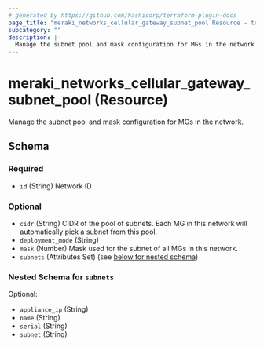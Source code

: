```yaml
---
# generated by https://github.com/hashicorp/terraform-plugin-docs
page_title: "meraki_networks_cellular_gateway_subnet_pool Resource - terraform-provider-meraki"
subcategory: ""
description: |-
  Manage the subnet pool and mask configuration for MGs in the network.
---
```


# meraki_networks_cellular_gateway_subnet_pool (Resource)

Manage the subnet pool and mask configuration for MGs in the network.



<!-- schema generated by tfplugindocs -->
## Schema

### Required

- `id` (String) Network ID

### Optional

- `cidr` (String) CIDR of the pool of subnets. Each MG in this network will automatically pick a subnet from this pool.
- `deployment_mode` (String)
- `mask` (Number) Mask used for the subnet of all MGs in this network.
- `subnets` (Attributes Set) (see [below for nested schema](#nestedatt--subnets))

<a id="nestedatt--subnets"></a>
### Nested Schema for `subnets`

Optional:

- `appliance_ip` (String)
- `name` (String)
- `serial` (String)
- `subnet` (String)
